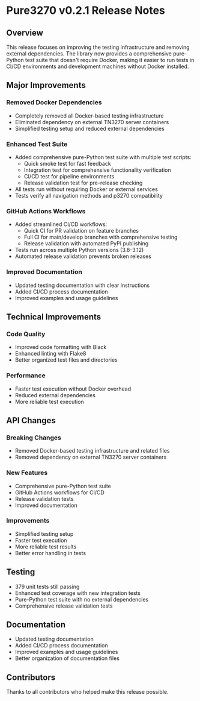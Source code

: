 # Pure3270 v0.2.1 Release Notes

## Overview

This release focuses on improving the testing infrastructure and removing external dependencies. The library now provides a comprehensive pure-Python test suite that doesn't require Docker, making it easier to run tests in CI/CD environments and development machines without Docker installed.

## Major Improvements

### Removed Docker Dependencies
- Completely removed all Docker-based testing infrastructure
- Eliminated dependency on external TN3270 server containers
- Simplified testing setup and reduced external dependencies

### Enhanced Test Suite
- Added comprehensive pure-Python test suite with multiple test scripts:
  - Quick smoke test for fast feedback
  - Integration test for comprehensive functionality verification
  - CI/CD test for pipeline environments
  - Release validation test for pre-release checking
- All tests run without requiring Docker or external services
- Tests verify all navigation methods and p3270 compatibility

### GitHub Actions Workflows
- Added streamlined CI/CD workflows:
  - Quick CI for PR validation on feature branches
  - Full CI for main/develop branches with comprehensive testing
  - Release validation with automated PyPI publishing
- Tests run across multiple Python versions (3.8-3.12)
- Automated release validation prevents broken releases

### Improved Documentation
- Updated testing documentation with clear instructions
- Added CI/CD process documentation
- Improved examples and usage guidelines

## Technical Improvements

### Code Quality
- Improved code formatting with Black
- Enhanced linting with Flake8
- Better organized test files and directories

### Performance
- Faster test execution without Docker overhead
- Reduced external dependencies
- More reliable test execution

## API Changes

### Breaking Changes
- Removed Docker-based testing infrastructure and related files
- Removed dependency on external TN3270 server containers

### New Features
- Comprehensive pure-Python test suite
- GitHub Actions workflows for CI/CD
- Release validation tests
- Improved documentation

### Improvements
- Simplified testing setup
- Faster test execution
- More reliable test results
- Better error handling in tests

## Testing
- 379 unit tests still passing
- Enhanced test coverage with new integration tests
- Pure-Python test suite with no external dependencies
- Comprehensive release validation tests

## Documentation
- Updated testing documentation
- Added CI/CD process documentation
- Improved examples and usage guidelines
- Better organization of documentation files

## Contributors
Thanks to all contributors who helped make this release possible.
